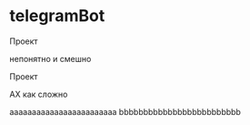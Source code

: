# telegramBot
Проект

непонятно и смешно

Проект

АХ как сложно

aaaaaaaaaaaaaaaaaaaaaaaa
bbbbbbbbbbbbbbbbbbbbbbbbb
